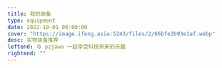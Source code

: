 ```yaml
---
title: 我的装备
type: equipment
date: 2022-10-01 08:00:00
cover: "https://image.ifeng.asia:5243/files/2/66bfe2b93e1af.webp"
desc: 实物装备推荐
leftend: 与 pzjawa 一起享受科技带来的乐趣
rightend: ""
---
```

